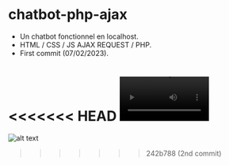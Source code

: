 # chatbot-php-ajax
* Un chatbot fonctionnel en localhost.
* HTML / CSS / JS AJAX REQUEST / PHP.
* First commit (07/02/2023).


<<<<<<< HEAD
<video src='https://imgur.com/mLIqMwl' width=180/>
=======

![alt text](https://imagizer.imageshack.com/img923/4117/frMPfo.png)

>>>>>>> 242b788 (2nd commit)
